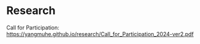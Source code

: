 # Research

Call for Participation: https://yangmuhe.github.io/research/Call_for_Participation_2024-ver2.pdf
